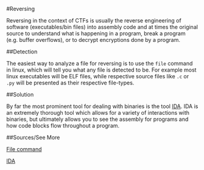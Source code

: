 #Reversing

Reversing in the context of CTFs is usually the reverse engineering of software (executables/bin files) into assembly code and at times the original source to understand what is happening in a program, break a program (e.g. buffer overflows), or to decrypt encryptions done by a program.

##Detection

The easiest way to analyze a file for reversing is to use the `file` command in linux, which will tell you what any file is detected to be. For example most linux executables will be ELF files, while respective source files like `.c` or `.py` will be presented as their respective file-types.

##Solution

By far the most prominent tool for dealing with binaries is the tool [IDA](https://www.hex-rays.com/products/ida/).  IDA is an extremely thorough tool which allows for a variety of interactions with binaries, but ultimately allows you to see the assembly for programs and how code blocks flow throughout a program.

##Sources/See More

[File command](http://unixhelp.ed.ac.uk/CGI/man-cgi?file)

[IDA](https://www.hex-rays.com/products/ida/)